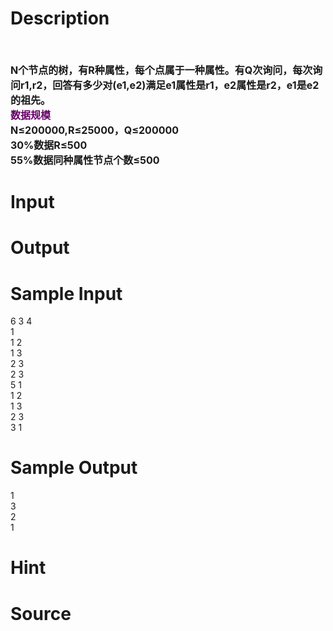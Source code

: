 
# Description

<div class="content"><p><span style="font-size: medium">  </span></p>
<div><span style="font-size: medium"><b>N个节点的树，有R种属性，每个点属于一种属性。有Q次询问，每次询问r1,r2，回答有多少对(e1,e2)满足e1属性是r1，e2属性是r2，e1是e2的祖先。 </b></span></div>
<div><span style="font-size: medium"><span style="color: #660066"><b>数据规模<br/>
</b></span><b>N≤200000,R≤25000，Q≤200000 </b></span></div>
<div><span style="font-size: medium"><b>30%数据R≤500 </b></span></div>
<div><span style="font-size: medium"><b>55%数据同种属性节点个数≤500</b></span></div>
<p></p></div>

# Input

<div class="content"></div>

# Output

<div class="content"></div>

# Sample Input

<div class="content"><span class="sampledata">6 3 4<br/>
1<br/>
1 2<br/>
1 3<br/>
2 3<br/>
2 3<br/>
5 1<br/>
1 2<br/>
1 3<br/>
2 3<br/>
3 1<br/>
</span></div>

# Sample Output

<div class="content"><span class="sampledata">1<br/>
3<br/>
2<br/>
1<br/>
</span></div>

# Hint

<div class="content"><p></p></div>

# Source

<div class="content"><p><a href="problemset.php?search="></a></p></div>

